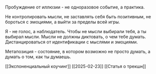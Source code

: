 Пробуждение от иллюзии - не одноразовое событие, а практика.

Не контролировать мысли, не заставлять себя быть позитивным, не бороться с эмоциями, а выйти за пределы всей игры.

Я - не голос, а наблюдатель. Чтобы не мысли выбирали тебя, а ты выбирал мысли. Мысли не должны диктовать, о чем тебе думать. Дистанцироваться от идентификации с мыслями и эмоциями.

Метапозиция - состояние, в котором возможно не просто думать, а думать о том, как ты думаешь.

[[Экспоненциальный коучинг]] [[2025-02-23]] [[Статья о трекшн]]
